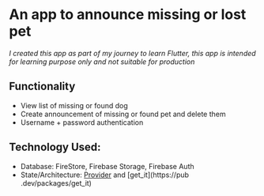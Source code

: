# An app to announce missing or lost pet
*I created this app as part of my journey to learn Flutter, this app is intended for learning
purpose only and not suitable for production*

## Functionality
- View list of missing or found dog
- Create announcement of missing or found pet and delete them
- Username + password authentication

## Technology Used:
- Database: FireStore, Firebase Storage, Firebase Auth
- State/Architecture: [Provider](https://pub.dev/packages/provider) and [get_it](https://pub
.dev/packages/get_it)
